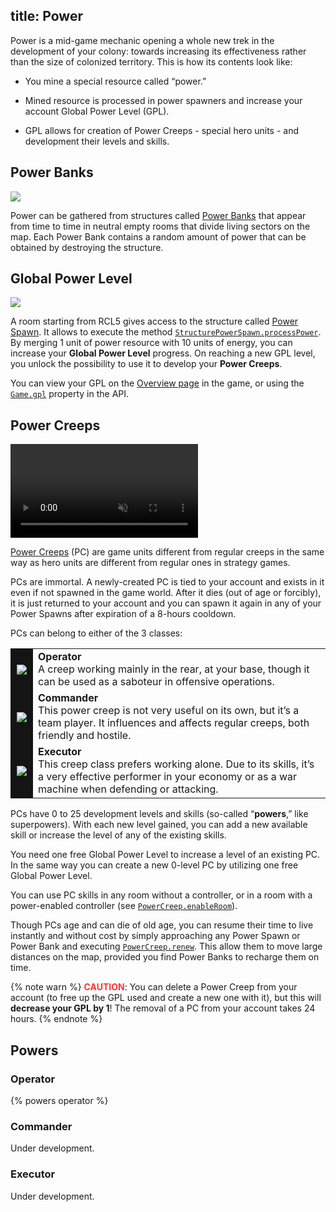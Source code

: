 title: Power
---

Power is a mid-game mechanic opening a whole new trek in the development of your colony: towards increasing its effectiveness rather than the size of colonized territory. This is how its contents look like:

* You mine a special resource called “power.”

* Mined resource is processed in power spawners and increase your account Global Power Level (GPL).

* GPL allows for creation of Power Creeps - special hero units - and development their levels and skills.

## Power Banks

![](img/power_banks.gif)

Power can be gathered from structures called [Power Banks](/api/#StructurePowerBank) that appear from time to time in neutral empty rooms that divide living sectors on the map. Each Power Bank contains a random amount of power that can be obtained by destroying the structure.

## Global Power Level

![](img/gpl.png) 

A room starting from RCL5 gives access to the structure called [Power Spawn](/api/#StructurePowerSpawn). It allows to execute the method [`StructurePowerSpawn.processPower`](/api/#StructurePowerSpawn.processPower). By merging 1 unit of power resource with 10 units of energy, you can increase your **Global Power Level** progress. On reaching a new GPL level, you unlock the possibility to use it to develop your **Power Creeps**.

You can view your GPL on the [Overview page](https://screeps.com/a/#!/overview) in the game, or using the [`Game.gpl`](/api/#Game.gpl) property in the API.  

## Power Creeps

<video autoplay loop muted playsinline>
    <source src="img/pc_anim.mp4" type="video/mp4">
</video>

[Power Creeps](/api/#PowerCreep) (PC) are game units different from regular creeps in the same way as hero units are different from regular ones in strategy games.

PCs are immortal. A newly-created PC is tied to your account and exists in it even if not spawned in the game world. After it dies (out of age or forcibly), it is just returned to your account and you can spawn it again in any of your Power Spawns after expiration of a 8-hours cooldown.

PCs can belong to either of the 3 classes: 

<table>
<tr>
<td style="padding: 10px; background: #141414"><img src="img/operator.png"></td>
<td><strong>Operator</strong><br>
A creep working mainly in the rear, at your base, though it can be used as a saboteur in offensive operations.
</td>
</tr>
<tr style="background: none">
<td style="padding: 10px; background: #141414"><img src="img/commander.png"></td>
<td><strong>Commander</strong><br>
This power creep is not very useful on its own, but it’s a team player. It influences and affects regular creeps, both friendly and hostile.
</td>
</tr>
<tr>
<td style="padding: 10px; background: #141414"><img src="img/executor.png"></td>
<td><strong>Executor</strong><br>
This creep class prefers working alone. Due to its skills, it’s a very effective performer in your economy or as a war machine when defending or attacking.
</td>
</tr> 
</table> 

PCs have 0 to 25 development levels and skills (so-called “**powers**,” like superpowers). With each new level gained, you can add a new available skill or increase the level of any of the existing skills.

You need one free Global Power Level to increase a level of an existing PC. In the same way you can create a new 0-level PC by utilizing one free Global Power Level.

You can use PC skills in any room without a controller, or in a room with a power-enabled controller (see [`PowerCreep.enableRoom`](/api/#PowerCreep.enableRoom)).

Though PCs age and can die of old age, you can resume their time to live instantly and without cost by simply approaching any Power Spawn or Power Bank and executing [`PowerCreep.renew`](/api/#PowerCreep.renew). This allow them to move large distances on the map, provided you find Power Banks to recharge them on time.

{% note warn %}
<strong style="color: #f33">CAUTION</strong>: You can delete a Power Creep from your account (to free up the GPL used and create a new one with it), but this will **decrease your GPL by 1**! The removal of a PC from your account takes 24 hours.
{% endnote %}

## Powers

### Operator

{% powers operator %}

### Commander

Under development.

### Executor 

Under development. 

